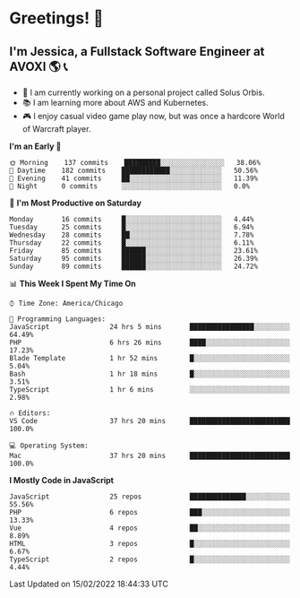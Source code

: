 # Greetings! 🧠

## I'm Jessica, a Fullstack Software Engineer at AVOXI 🌎 📞

- 🌟 I am currently working on a personal project called Solus Orbis.
- 📚 I am learning more about AWS and Kubernetes.
- 🎮 I enjoy casual video game play now, but was once a hardcore World of Warcraft player.

<!--START_SECTION:waka-->
**I'm an Early 🐤** 

```text
🌞 Morning    137 commits    █████████░░░░░░░░░░░░░░░░   38.06% 
🌆 Daytime    182 commits    ████████████░░░░░░░░░░░░░   50.56% 
🌃 Evening    41 commits     ██░░░░░░░░░░░░░░░░░░░░░░░   11.39% 
🌙 Night      0 commits      ░░░░░░░░░░░░░░░░░░░░░░░░░   0.0%

```
📅 **I'm Most Productive on Saturday** 

```text
Monday       16 commits     █░░░░░░░░░░░░░░░░░░░░░░░░   4.44% 
Tuesday      25 commits     █░░░░░░░░░░░░░░░░░░░░░░░░   6.94% 
Wednesday    28 commits     ██░░░░░░░░░░░░░░░░░░░░░░░   7.78% 
Thursday     22 commits     █░░░░░░░░░░░░░░░░░░░░░░░░   6.11% 
Friday       85 commits     ██████░░░░░░░░░░░░░░░░░░░   23.61% 
Saturday     95 commits     ██████░░░░░░░░░░░░░░░░░░░   26.39% 
Sunday       89 commits     ██████░░░░░░░░░░░░░░░░░░░   24.72%

```


📊 **This Week I Spent My Time On** 

```text
⌚︎ Time Zone: America/Chicago

💬 Programming Languages: 
JavaScript               24 hrs 5 mins       ████████████████░░░░░░░░░   64.49% 
PHP                      6 hrs 26 mins       ████░░░░░░░░░░░░░░░░░░░░░   17.23% 
Blade Template           1 hr 52 mins        █░░░░░░░░░░░░░░░░░░░░░░░░   5.04% 
Bash                     1 hr 18 mins        █░░░░░░░░░░░░░░░░░░░░░░░░   3.51% 
TypeScript               1 hr 6 mins         ░░░░░░░░░░░░░░░░░░░░░░░░░   2.98%

🔥 Editors: 
VS Code                  37 hrs 20 mins      █████████████████████████   100.0%

💻 Operating System: 
Mac                      37 hrs 20 mins      █████████████████████████   100.0%

```

**I Mostly Code in JavaScript** 

```text
JavaScript               25 repos            ██████████████░░░░░░░░░░░   55.56% 
PHP                      6 repos             ███░░░░░░░░░░░░░░░░░░░░░░   13.33% 
Vue                      4 repos             ██░░░░░░░░░░░░░░░░░░░░░░░   8.89% 
HTML                     3 repos             █░░░░░░░░░░░░░░░░░░░░░░░░   6.67% 
TypeScript               2 repos             █░░░░░░░░░░░░░░░░░░░░░░░░   4.44%

```



 Last Updated on 15/02/2022 18:44:33 UTC
<!--END_SECTION:waka-->

<!--
**jessikuh/jessikuh** is a ✨ _special_ ✨ repository because its `README.md` (this file) appears on your GitHub profile.

Here are some ideas to get you started:

- 🔭 I’m currently working on ...
- 🌱 I’m currently learning ...
- 👯 I’m looking to collaborate on ...
- 🤔 I’m looking for help with ...
- 💬 Ask me about ...
- 📫 How to reach me: ...
- 😄 Pronouns: ...
- ⚡ Fun fact: ...
-->

